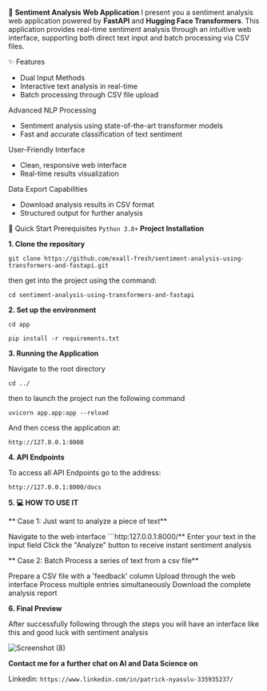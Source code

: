 🎯 **Sentiment Analysis Web Application**
I present you a sentiment analysis web application powered by **FastAPI** and **Hugging Face Transformers**. This application provides real-time sentiment analysis through an intuitive web interface, supporting both direct text input and batch processing via CSV files.

✨ Features
- Dual Input Methods
- Interactive text analysis in real-time
- Batch processing through CSV file upload

Advanced NLP Processing

- Sentiment analysis using state-of-the-art transformer models
- Fast and accurate classification of text sentiment

User-Friendly Interface

- Clean, responsive web interface
- Real-time results visualization

Data Export Capabilities

- Download analysis results in CSV format
- Structured output for further analysis

🚀 Quick Start
Prerequisites
```Python 3.8+```
**Project Installation**

**1. Clone the repository**

```git clone https://github.com/exall-fresh/sentiment-analysis-using-transformers-and-fastapi.git```

then get into the project using the command: 

```cd sentiment-analysis-using-transformers-and-fastapi```

**2. Set up the environment**

```cd app```

```pip install -r requirements.txt```

**3. Running the Application**

Navigate to the root directory


```cd ../```

then to launch the project run the following command

```uvicorn app.app:app --reload```

And then ccess the application at:

```http://127.0.0.1:8000```


**4. API Endpoints**

To access all API Endpoints go to the address:

```http://127.0.0.1:8000/docs```

**5. 💻 HOW TO USE IT**

** Case 1: Just want to analyze a piece of text**

Navigate to the web interface ```http:127.0.0.1:8000/**
Enter your text in the input field
Click the  "Analyze" button to receive instant sentiment analysis

** Case 2: Batch Process a series of text from a csv file**

Prepare a CSV file with a 'feedback' column
Upload through the web interface
Process multiple entries simultaneously
Download the complete analysis report


**6. Final Preview**

After successfully following through the steps you will have an interface like this and good luck with sentiment analysis


![Screenshot (8)](https://github.com/user-attachments/assets/8831c1e9-4832-41f2-b7d2-0ae4fb2854c2)

**Contact me for a further chat on AI and Data Science on**

Linkedin: ```https://www.linkedin.com/in/patrick-nyasulu-335935237/```

